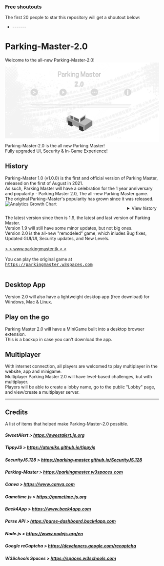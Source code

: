 ### Free shoutouts
The first 20 people to star this repository will get a shoutout below:

- \-\-\-\-\-\-\-

# Parking-Master-2.0
Welcome to the all-new Parking-Master-2.0!
<img src="preview.png" />
Parking-Master-2.0 is the all new Parking Master!
<br>
Fully upgraded UI, Security & In-Game Experience!
<br>
## History
Parking-Master 1.0 (v1.0.0) is the first and official version of Parking Master, released on the first of August in 2021.
<br>
As such, Parking Master will have a celebration for the 1 year anniversary and popularity - Parking Master 2.0, The all-new Parking Master game.
<br>
The original Parking-Master's popularity has grown since it was released.
<img align="left" alt="Analytics Growth Chart" src="https://user-images.githubusercontent.com/88283567/167962660-0eb83720-109c-4655-9626-d421d0911f68.png" width="400" />
<br>
<details>
<summary>View history</summary>
<br>
<br>
v1.9
<img src="https://user-images.githubusercontent.com/88283567/164757620-85fd5706-5ef0-4214-882f-1706ae7071e2.png" />
<br>
v1.6
<img src="https://user-images.githubusercontent.com/88283567/164759776-8c5aff07-a96b-44f3-a4d9-9459bdcca2f1.png" />
<br>
< v1.0 (in production)
<img src="https://user-images.githubusercontent.com/88283567/164761406-fb962e3a-d0e9-45e9-b265-6236ee649efe.png" />
<br>
</details>

The latest version since then is 1.9, the latest and last version of Parking Master.
<br>
Version 1.9 will still have some minor updates, but not big ones.
<br>
Version 2.0 is the all-new "remodeled" game, which inludes Bug fixes, Updated GUI/UI, Security updates, and New Levels.
<br>
<br>
[\> \><u> www.parkingmaster.tk </u>\< \<](https://www.parkingmaster.tk)
<br>
<br>
You can play the original game at <kbd>https://parkingmaster.w3spaces.com</kbd>
<br>
<br>
<h2 align="left">Desktop App</h2>
Version 2.0 will also have a lightweight desktop app (free download) for Windows, Mac & Linux.
<br>
<h2>Play on the go</h2>
Parking Master 2.0 will have a MiniGame built into a desktop browser extension.
<br>
This is a backup in case you can't download the app.
<h2>Multiplayer</h2>
With internet connection, all players are welcomed to play multiplayer in the website, app and minigame.
<br>
Multiplayer Parking Master 2.0 will have level-based challenges, but with multiplayer.
<br>
Players will be able to create a lobby name, go to the public "Lobby" page, and view/create a multiplayer server.
<hr>
<h2>Credits</h2>
A list of items that helped make Parking-Master-2.0 possible.

##### SweetAlert \> https://sweetalert.js.org
##### TippyJS \> https://atomiks.github.io/tippyjs
##### SecurityJS.128 \> https://parking-master.github.io/SecurityJS.128
##### Parking-Master \> https://parkingmaster.w3spaces.com
##### Canva \> https://www.canva.com
##### Gametime.js \> https://gametime.js.org
##### Back4App \> https://www.back4app.com
##### Parse API \> https://parse-dashboard.back4app.com
##### Node.js \> https://www.nodejs.org/en
##### Google reCaptcha \> https://developers.google.com/recaptcha
##### W3Schools Spaces \> https://spaces.w3schools.com

